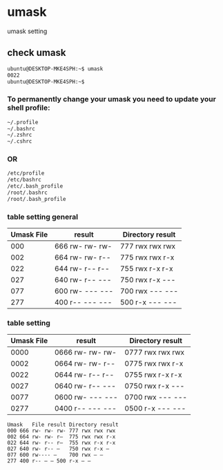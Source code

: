 # umask
umask setting

## check umask 

```bash
ubuntu@DESKTOP-MKE4SPH:~$ umask
0022
ubuntu@DESKTOP-MKE4SPH:~$
```

### To permanently change your umask you need to update your shell profile:

```bash
~/.profile
~/.bashrc
~/.zshrc
~/.cshrc
```

### OR

```bash
/etc/profile   
/etc/bashrc 
/etc/.bash_profile    
/root/.bashrc   
/root/.bash_profile
```

### table setting general

| Umask	File | result | Directory result |
|----|----|----|
| 000 | 666 rw- rw- rw-| 777 rwx rwx rwx |
| 002 | 664 rw- rw- r--| 775 rwx rwx r-x |
| 022 | 644 rw- r-- r--| 755 rwx r-x r-x |
| 027 | 640 rw- r-- ---| 750 rwx r-x --- |
| 077 | 600 rw- --- ---| 700 rwx --- --- |
| 277 | 400 r-- --- ---| 500 r-x --- --- |

### table setting 

| Umask	File | result | Directory result |
|----|----|----|
| 0000 | 0666 rw- rw- rw-| 0777 rwx rwx rwx |
| 0002 | 0664 rw- rw- r--| 0775 rwx rwx r-x |
| 0022 | 0644 rw- r-- r--| 0755 rwx r-x r-x |
| 0027 | 0640 rw- r-- ---| 0750 rwx r-x --- |
| 0077 | 0600 rw- --- ---| 0700 rwx --- --- |
| 0277 | 0400 r-- --- ---| 0500 r-x --- --- |


```
Umask	File result	Directory result
000	666 rw- rw- rw-	777 rwx rwx rwx
002	664 rw- rw- r–	775 rwx rwx r-x
022	644 rw- r-- r–	755 rwx r-x r-x
027	640 rw- r-- —	750 rwx r-x —
077	600 rw---- —	700 rwx — —
277	400 r-- — —	500 r-x — —
```
